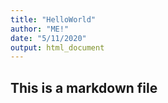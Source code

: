 ```yaml
---
title: "HelloWorld"
author: "ME!"
date: "5/11/2020"
output: html_document
---
```


## This is a markdown file